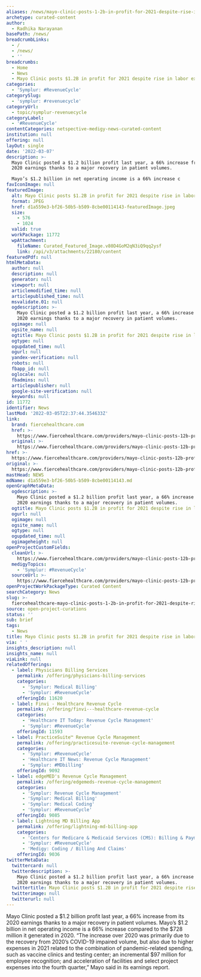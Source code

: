 ```yaml
---
aliases: /news/mayo-clinic-posts-1-2b-in-profit-for-2021-despite-rise-in-labor-expenses
archetype: curated-content
author:
  - Radhika Narayanan
basePath: /news/
breadcrumbLinks:
  - /
  - /news/
  - ''
breadcrumbs:
  - Home
  - News
  - Mayo Clinic posts $1.2B in profit for 2021 despite rise in labor expenses
categories:
  - 'Symplur: #RevenueCycle'
categorySlug:
  - 'symplur: #revenuecycle'
categoryUrl:
  - topic/symplur-revenuecycle
categoryLabel:
  - '#RevenueCycle'
contentCategories: netspective-medigy-news-curated-content
institution: null
offering: null
layOut: single
date: '2022-03-07'
description: >-
  Mayo Clinic posted a $1.2 billion profit last year, a 66% increase from its
  2020 earnings thanks to a major recovery in patient volumes.

  Mayo’s $1.2 billion in net operating income is a 66% increase c
favIconImage: null
featuredImage:
  alt: Mayo Clinic posts $1.2B in profit for 2021 despite rise in labor expenses
  format: JPEG
  href: d1a559e3-bf26-50b5-b509-8cbe00114143-featuredImage.jpeg
  size:
    - 576
    - 1024
  valid: true
  workPackage: 11772
  wpAttachment:
    fileName: Curated_Featured_Image.v80D4GoM2qN3iQ9qq2ysf
    link: /api/v3/attachments/22180/content
featuredPdf: null
htmlMetaData:
  author: null
  description: null
  generator: null
  viewport: null
  articlemodified_time: null
  articlepublished_time: null
  msvalidate.01: null
  ogdescription: >-
    Mayo Clinic posted a $1.2 billion profit last year, a 66% increase from its
    2020 earnings thanks to a major recovery in patient volumes.
  ogimage: null
  ogsite_name: null
  ogtitle: Mayo Clinic posts $1.2B in profit for 2021 despite rise in labor expenses
  ogtype: null
  ogupdated_time: null
  ogurl: null
  yandex-verification: null
  robots: null
  fbapp_id: null
  oglocale: null
  fbadmins: null
  articlepublisher: null
  google-site-verification: null
  keywords: null
id: 11772
identifier: News
lastMod: '2022-03-05T22:37:44.354633Z'
link:
  brand: fiercehealthcare.com
  href: >-
    https://www.fiercehealthcare.com/providers/mayo-clinic-posts-12b-profits-2021-despite-rise-labor-expenses
  original: >-
    https://www.fiercehealthcare.com/providers/mayo-clinic-posts-12b-profits-2021-despite-rise-labor-expenses
href: >-
  https://www.fiercehealthcare.com/providers/mayo-clinic-posts-12b-profits-2021-despite-rise-labor-expenses
original: >-
  https://www.fiercehealthcare.com/providers/mayo-clinic-posts-12b-profits-2021-despite-rise-labor-expenses
mastHead: NEWS
mdName: d1a559e3-bf26-50b5-b509-8cbe00114143.md
openGraphMetaData:
  ogdescription: >-
    Mayo Clinic posted a $1.2 billion profit last year, a 66% increase from its
    2020 earnings thanks to a major recovery in patient volumes.
  ogtitle: Mayo Clinic posts $1.2B in profit for 2021 despite rise in labor expenses
  ogurl: null
  ogimage: null
  ogsite_name: null
  ogtype: null
  ogupdated_time: null
  ogimageheight: null
openProjectCustomFields:
  cleanUrl: >-
    https://www.fiercehealthcare.com/providers/mayo-clinic-posts-12b-profits-2021-despite-rise-labor-expenses
  medigyTopics:
    - 'Symplur: #RevenueCycle'
  sourceUrl: >-
    https://www.fiercehealthcare.com/providers/mayo-clinic-posts-12b-profits-2021-despite-rise-labor-expenses
openProjectWorkPackageType: Curated Content
searchCategory: News
slug: >-
  fiercehealthcare-mayo-clinic-posts-1-2b-in-profit-for-2021-despite-rise-in-labor-expenses
source: open-project-curations
status: ''
sub: brief
tags:
  - News
title: Mayo Clinic posts $1.2B in profit for 2021 despite rise in labor expenses
via: ' '
insights_description: null
insights_name: null
viaLink: null
relatedOfferings:
  - label: Physicians Billing Services
    permalink: /offering/physicians-billing-services
    categories:
      - 'Symplur: Medical Billing'
      - 'Symplur: #RevenueCycle'
    offeringId: 11620
  - label: Finvi - Healthcare Revenue Cycle
    permalink: /offering/finvi---healthcare-revenue-cycle
    categories:
      - 'Healthcare IT Today: Revenue Cycle Management'
      - 'Symplur: #RevenueCycle'
    offeringId: 11593
  - label: PracticeSuite™ Revenue Cycle Management
    permalink: /offering/practicesuite-revenue-cycle-management
    categories:
      - 'Symplur: #RevenueCycle'
      - 'Healthcare IT News: Revenue Cycle Management'
      - 'Symplur: #MDbilling'
    offeringId: 9092
  - label: edgeMED's Revenue Cycle Management
    permalink: /offering/edgemeds-revenue-cycle-management
    categories:
      - 'Symplur: Revenue Cycle Management'
      - 'Symplur: Medical Billing'
      - 'Symplur: Medical Coding'
      - 'Symplur: #RevenueCycle'
    offeringId: 9085
  - label: Lightning MD Billing App
    permalink: /offering/lightning-md-billing-app
    categories:
      - 'Centers for Medicare & Medicaid Services (CMS): Billing & Payments'
      - 'Symplur: #RevenueCycle'
      - 'Medigy: Coding / Billing And Claims'
    offeringId: 9036
twitterMetaData:
  twittercard: null
  twitterdescription: >-
    Mayo Clinic posted a $1.2 billion profit last year, a 66% increase from its
    2020 earnings thanks to a major recovery in patient volumes.
  twittertitle: Mayo Clinic posts $1.2B in profit for 2021 despite rise in labor expenses
  twitterimage: null
  twitterurl: null
---
```

<p>Mayo Clinic posted a $1.2 billion profit last year, a 66% increase from its 2020 earnings thanks to a major recovery in patient volumes.
Mayo’s $1.2 billion in net operating income is a 66% increase compared to the $728 million it generated in 2020.
“The increase over 2020 was primarily due to the recovery from 2020’s COVID-19 impaired volume, but also due to higher expenses in 2021 related to the combination of pandemic-related spending, such as vaccine clinics and testing center; an incremental $97 million for employee recognition; and acceleration of facilities and select project expenses into the fourth quarter,” Mayo said in its earnings report.</p>